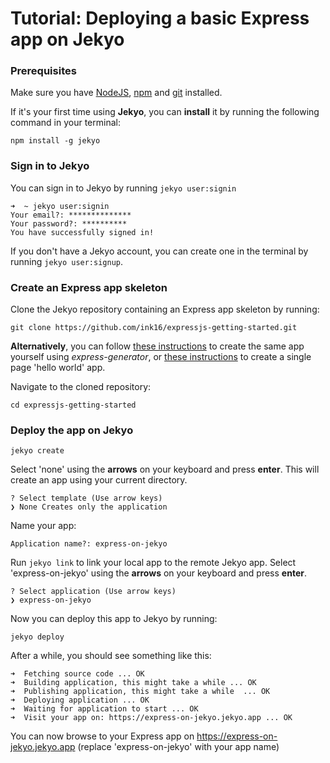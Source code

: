 # Tutorial: Deploying a basic Express app on Jekyo

### Prerequisites

Make sure you have [NodeJS](https://nodejs.org/en/download/), [npm](https://docs.npmjs.com/downloading-and-installing-node-js-and-npm) and [git](https://github.com/git-guides/install-git) installed.

If it's your first time using **Jekyo**, you can **install** it by running the following command in your terminal:

`npm install -g jekyo`

### Sign in to Jekyo

You can sign in to Jekyo by running `jekyo user:signin`

```
➜  ~ jekyo user:signin 
Your email?: **************
Your password?: **********
You have successfully signed in!
```
If you don't have a Jekyo account, you can create one in the terminal by running `jekyo user:signup`. 

### Create an Express app skeleton

Clone the Jekyo repository containing an Express app skeleton by running: 

```
git clone https://github.com/ink16/expressjs-getting-started.git
```

**Alternatively**, you can follow [these instructions](https://expressjs.com/en/starter/generator.html) to create the same app yourself using _express-generator_, or [these instructions](https://expressjs.com/en/starter/hello-world.html) to create a single page 'hello world' app. 

Navigate to the cloned repository:

`cd expressjs-getting-started`

### Deploy the app on Jekyo

`jekyo create`

Select 'none' using the **arrows** on your keyboard and press **enter**. This will create an app using your current directory. 
```
? Select template (Use arrow keys)
❯ None Creates only the application
```

Name your app: 

`Application name?: express-on-jekyo`

Run `jekyo link` to link your local app to the remote Jekyo app. Select 'express-on-jekyo' using the **arrows** on your keyboard and press **enter**.

```
? Select application (Use arrow keys)
❯ express-on-jekyo
```

Now you can deploy this app to Jekyo by running: 

`jekyo deploy`

After a while, you should see something like this:

```
➜  Fetching source code ... OK
➜  Building application, this might take a while ... OK
➜  Publishing application, this might take a while  ... OK
➜  Deploying application ... OK        
➜  Waiting for application to start ... OK
➜  Visit your app on: https://express-on-jekyo.jekyo.app ... OK
```

You can now browse to your Express app on https://express-on-jekyo.jekyo.app (replace 'express-on-jekyo' with your app name)


